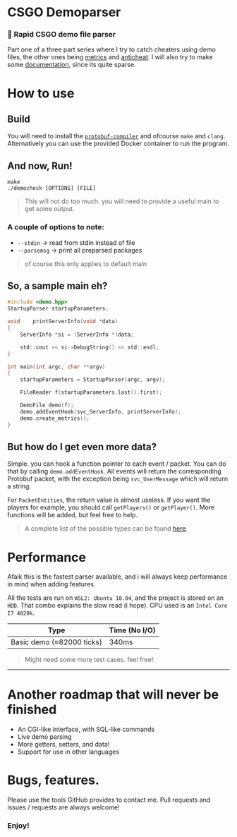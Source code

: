 # CSGO Demoparser

### 💨 Rapid CSGO demo file parser

Part one of a three part series where I try to catch cheaters using demo files, the other ones being [metrics](https://media.giphy.com/media/leqmpruKOh3gY/giphy.gif) and [anticheat](https://media.giphy.com/media/eeGcAuoE4yV48bihMs/giphy.gif).
I will also try to make some [documentation](https://github.com/Alpha1337k/csgo-demoparser/docs), since its quite sparse.


# How to use

## Build
You will need to install the [`protobuf-compiler`](https://grpc.io/docs/protoc-installation/) and ofcourse `make` and `clang`.
Alternatively you can use the provided Docker container to run the program.

## And now, Run!
```
make
./democheck [OPTIONS] [FILE]
```
> This will not do too much. you will need to provide a useful main to get some output.


### A couple of options to note:

- `--stdin` -> read from stdin instead of file
- `--parsemsg` -> print all preparsed packages
> of course this only applies to default main

## So, a sample main eh?
```c
#include <demo.hpp>
StartupParser startupParameters;

void	printServerInfo(void *data)
{
	ServerInfo *si = (ServerInfo *)data;

	std::cout << si->DebugString() << std::endl;
}

int main(int argc, char **argv)
{
	startupParameters = StartupParser(argc, argv);

	FileReader f(startupParameters.last().first);

	DemoFile demo(f);
	demo.addEventHook(svc_ServerInfo, printServerInfo);
	demo.create_metrics();
}

```

## But how do I get even more data?
Simple. you can hook a function pointer to each event / packet. You can do that by calling `demo.addEventHook`. All events will return the corresponding Protobuf packet, with the exception being `svc_UserMessage` which will return a string.

For `PacketEntities`, the return value is almost useless. If you want the players for example, you should call `getPlayers()` or `getPlayer()`. More functions will be added, but feel free to help.

> A complete list of the possible types can be found [here](https://github.com/Alpha1337k/csgo-demoparser/blob/main/protobuf/netmessages.proto#L174). 


# Performance

Afaik this is the fastest parser available, and i will always keep performance in mind when adding features.

All the tests are run on `WSL2: Ubuntu 18.04`, and the project is stored on an `HDD`. That combo explains the slow read (i hope). CPU used is an `Intel Core I7 4820k`.

| Type                      | Time (No I/O) |
|---------------------------|---------------|
| Basic demo (≈82000 ticks) | 340ms         |
> Might need some more test cases. feel free!

---

# Another roadmap that will never be finished
- An CGI-like interface, with SQL-like commands
- Live demo parsing
- More getters, setters, and data!
- Support for use in other languages

# Bugs, features.
Please use the tools GitHub provides to contact me. Pull requests and issues / requests are always welcome!

### Enjoy!
